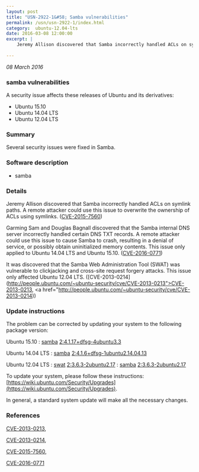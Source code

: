```yaml
---
layout: post
title: "USN-2922-1&#58; Samba vulnerabilities"
permalink: /usn/usn-2922-1/index.html
category:  ubuntu-12.04-lts
date: 2016-03-08 12:00:00
excerpt: |
    Jeremy Allison discovered that Samba incorrectly handled ACLs on symlink paths. A remote attacker could use this issue to overwrite the ownership of ACLs using symlinks. ([CVE-2015-7560](http://people.ubuntu.com/~ubuntu-security/cve/CVE-2015-7560))
    
--- 
```

 
 

*08 March 2016*

### samba vulnerabilities

A security issue affects these releases of Ubuntu and its derivatives:

* Ubuntu 15.10
* Ubuntu 14.04 LTS
* Ubuntu 12.04 LTS

### Summary

Several security issues were fixed in Samba. 

### Software description

* samba 

### Details

Jeremy Allison discovered that Samba incorrectly handled ACLs on symlink paths. A remote attacker could use this issue to overwrite the ownership of ACLs using symlinks. ([CVE-2015-7560](http://people.ubuntu.com/~ubuntu-security/cve/CVE-2015-7560))

Garming Sam and Douglas Bagnall discovered that the Samba internal DNS server incorrectly handled certain DNS TXT records. A remote attacker could use this issue to cause Samba to crash, resulting in a denial of service, or possibly obtain uninitialized memory contents. This issue only applied to Ubuntu 14.04 LTS and Ubuntu 15.10. ([CVE-2016-0771](http://people.ubuntu.com/~ubuntu-security/cve/CVE-2016-0771))

It was discovered that the Samba Web Administration Tool (SWAT) was vulnerable to clickjacking and cross-site request forgery attacks. This issue only affected Ubuntu 12.04 LTS. ([CVE-2013-0214](http://people.ubuntu.com/~ubuntu-security/cve/CVE-2013-0213">CVE-2013-0213</a>, <a href="http://people.ubuntu.com/~ubuntu-security/cve/CVE-2013-0214)) 

### Update instructions

The problem can be corrected by updating your system to the following package version:

Ubuntu 15.10
 : [samba](https://launchpad.net/ubuntu/+source/samba) <span> [2:4.1.17+dfsg-4ubuntu3.3](https://launchpad.net/ubuntu/+source/samba/2:4.1.17+dfsg-4ubuntu3.3) </span> 

Ubuntu 14.04 LTS
 : [samba](https://launchpad.net/ubuntu/+source/samba) <span> [2:4.1.6+dfsg-1ubuntu2.14.04.13](https://launchpad.net/ubuntu/+source/samba/2:4.1.6+dfsg-1ubuntu2.14.04.13) </span> 

Ubuntu 12.04 LTS
 : [swat](https://launchpad.net/ubuntu/+source/samba) <span> [2:3.6.3-2ubuntu2.17](https://launchpad.net/ubuntu/+source/samba/2:3.6.3-2ubuntu2.17) </span> 
 : [samba](https://launchpad.net/ubuntu/+source/samba) <span> [2:3.6.3-2ubuntu2.17](https://launchpad.net/ubuntu/+source/samba/2:3.6.3-2ubuntu2.17) </span> 

To update your system, please follow these instructions: [https://wiki.ubuntu.com/Security/Upgrades](https://wiki.ubuntu.com/Security/Upgrades).

In general, a standard system update will make all the necessary changes. 

### References

 
 [CVE-2013-0213](http://people.ubuntu.com/~ubuntu-security/cve/CVE-2013-0213), 

 [CVE-2013-0214](http://people.ubuntu.com/~ubuntu-security/cve/CVE-2013-0214), 

 [CVE-2015-7560](http://people.ubuntu.com/~ubuntu-security/cve/CVE-2015-7560), 

 [CVE-2016-0771](http://people.ubuntu.com/~ubuntu-security/cve/CVE-2016-0771)
 

